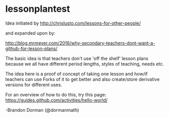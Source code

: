 # lessonplantest
Idea initiated by http://chrislusto.com/lessons-for-other-people/

and expanded upon by:

http://blog.mrmeyer.com/2016/why-secondary-teachers-dont-want-a-github-for-lesson-plans/

The basic idea is that teachers don't use 'off the shelf' lesson plans because we all have different period lengths, styles of teaching, needs etc. 

The idea here is a proof of concept of taking one lesson and how/if teachers can use Forks of it to get better and also create/store derivative versions for different uses. 

For an overview of how to do this, try this page: 
https://guides.github.com/activities/hello-world/  



-Brandon Dorman (@dormanmath) 
